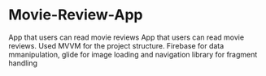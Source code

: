# Movie-Review-App
App that users can read movie reviews
App that users can read movie reviews.
Used MVVM for the project structure. 
Firebase for data mmanipulation, glide for image loading and navigation library for fragment handling
